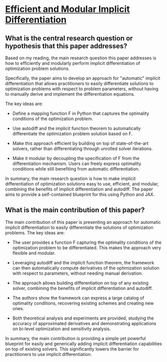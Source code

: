 # [Efficient and Modular Implicit Differentiation](https://arxiv.org/abs/2105.15183v5)

## What is the central research question or hypothesis that this paper addresses?

 Based on my reading, the main research question this paper addresses is how to efficiently and modularly perform implicit differentiation of optimization problem solutions. 

Specifically, the paper aims to develop an approach for "automatic" implicit differentiation that allows practitioners to easily differentiate solutions to optimization problems with respect to problem parameters, without having to manually derive and implement the differentiation equations. 

The key ideas are:

- Define a mapping function F in Python that captures the optimality conditions of the optimization problem. 

- Use autodiff and the implicit function theorem to automatically differentiate the optimization problem solution based on F.

- Make this approach efficient by building on top of state-of-the-art solvers, rather than differentiating through unrolled solver iterations.

- Make it modular by decoupling the specification of F from the differentiation mechanism. Users can freely express optimality conditions while still benefiting from automatic differentiation.

In summary, the main research question is how to make implicit differentiation of optimization solutions easy to use, efficient, and modular, combining the benefits of implicit differentiation and autodiff. The paper aims to provide a self-contained blueprint for this using Python and JAX.


## What is the main contribution of this paper?

 The main contribution of this paper is presenting an approach for automatic implicit differentiation to easily differentiate the solutions of optimization problems. The key ideas are:

- The user provides a function F capturing the optimality conditions of the optimization problem to be differentiated. This makes the approach very flexible and modular. 

- Leveraging autodiff and the implicit function theorem, the framework can then automatically compute derivatives of the optimization solution with respect to parameters, without needing manual derivation.

- The approach allows building differentiation on top of any existing solver, combining the benefits of implicit differentiation and autodiff.

- The authors show the framework can express a large catalog of optimality conditions, recovering existing schemes and creating new ones.

- Both theoretical analysis and experiments are provided, studying the accuracy of approximated derivatives and demonstrating applications on bi-level optimization and sensitivity analysis.

In summary, the main contribution is providing a simple yet powerful blueprint for easily and generically adding implicit differentiation capabilities on top of existing solvers. This significantly lowers the barrier for practitioners to use implicit differentiation.

